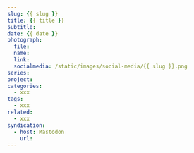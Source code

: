 ```yaml
---
slug: {{ slug }}
title: {{ title }}
subtitle: 
date: {{ date }}
photograph: 
  file: 
  name: 
  link: 
  socialmedia: /static/images/social-media/{{ slug }}.png
series: 
project: 
categories:
  - xxx
tags:
  - xxx
related:
  - xxx
syndication:
  - host: Mastodon
    url: 
---
```


<!-- more -->
